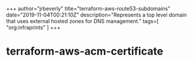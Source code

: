 +++
author="jrbeverly"
title="terraform-aws-route53-subdomains"
date="2019-11-04T00:21:10Z"
description="Represents a top level domain that uses external hosted zones for DNS management."
tags=[
  "org:infraprints"
]
+++

# terraform-aws-acm-certificate

